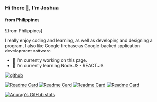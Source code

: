 ### Hi there 👋, I'm Joshua
#### from Philippines
![from Philippines]

 I really enjoy coding and learning, as well as developing and designing a program, I also like Google firebase as Google-backed application development software

- 🔭 I’m currently working on this page. 
- 🌱 I’m currently learning Node.JS - REACT.JS 

[<img src='https://hashjprogramming.web.app/Assets/Images/Background.png' alt='github'>](https://github.com/HashJProgramming/)

[![Readme Card](https://github-readme-stats.vercel.app/api/pin/?username=HashJProgramming&repo=Simple-CRUD-Google-Firebase)](https://github.com/anuraghazra/github-readme-stats)
[![Readme Card](https://github-readme-stats.vercel.app/api/pin/?username=HashJProgramming&repo=One-Knight-Stand-Bot)](https://github.com/anuraghazra/github-readme-stats)
[![Readme Card](https://github-readme-stats.vercel.app/api/pin/?username=HashJProgramming&repo=OksGamingSite)](https://github.com/anuraghazra/github-readme-stats)
[![Readme Card](https://github-readme-stats.vercel.app/api/pin/?username=HashJProgramming&repo=PLDTDictionary)](https://github.com/anuraghazra/github-readme-stats)

[![Anurag's GitHub stats](https://github-readme-stats.vercel.app/api?username=HashJProgramming)](https://github.com/anuraghazra/github-readme-stats)


